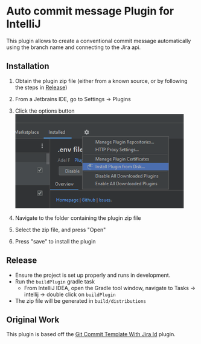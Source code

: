 # Auto commit message Plugin for IntelliJ

<!-- Plugin description -->
This plugin allows to create a conventional commit message automatically using 
the branch name and connecting to the Jira api.

<!-- Plugin description end -->

## Installation

1. Obtain the plugin zip file (either from a known source, or by following the steps in [Release](#release))
2. From a Jetbrains IDE, go to Settings -> Plugins
3. Click the options button
![Install-local-plugin-button](static/install-local-plugin-button.png)

4. Navigate to the folder containing the plugin zip file
5. Select the zip file, and press "Open"
6. Press "save" to install the plugin

## Release

* Ensure the project is set up properly and runs in development.
* Run the `buildPlugin` gradle task
  * From IntelliJ IDEA, open the Gradle tool window, navigate to Tasks -> intellij -> double click on `buildPlugin`
* The zip file will be generated in `build/distributions`

## Original Work

This plugin is based off the [Git Commit Template With Jira Id](https://bitbucket.org/crm-uk/commit-template-with-jira-id) plugin.

